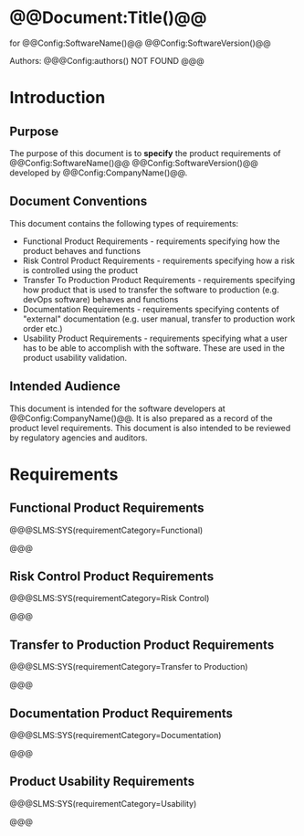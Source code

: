 # @@Document:Title()@@

for
@@Config:SoftwareName()@@ @@Config:SoftwareVersion()@@  
  
Authors:
@@@Config:authors()
NOT FOUND
@@@

# Introduction
## Purpose
The purpose of this document is to **specify** the product requirements of @@Config:SoftwareName()@@ @@Config:SoftwareVersion()@@ developed by @@Config:CompanyName()@@. 

## Document Conventions
This document contains the following types of requirements:
- Functional Product Requirements - requirements specifying how the product behaves and functions
- Risk Control Product Requirements - requirements specifying how a risk is controlled using the product
- Transfer To Production Product Requirements - requirements specifying how product that is used to transfer the software to production (e.g. devOps software) behaves and functions
- Documentation Requirements - requirements specifying contents of "external" documentation (e.g. user manual, transfer to production work order etc.)
- Usability Product Requirements - requirements specifying what a user has to be able to accomplish with the software. These are used in the product usability validation. 
 
## Intended Audience
This document is intended for the software developers at @@Config:CompanyName()@@. It is also prepared as a record of the product level requirements. This document is also intended to be reviewed by regulatory agencies and auditors.

# Requirements

## Functional Product Requirements
@@@SLMS:SYS(requirementCategory=Functional)

@@@
## Risk Control Product Requirements
@@@SLMS:SYS(requirementCategory=Risk Control)

@@@
## Transfer to Production Product Requirements
@@@SLMS:SYS(requirementCategory=Transfer to Production)

@@@
## Documentation Product Requirements
@@@SLMS:SYS(requirementCategory=Documentation)

@@@
## Product Usability Requirements
@@@SLMS:SYS(requirementCategory=Usability)

@@@